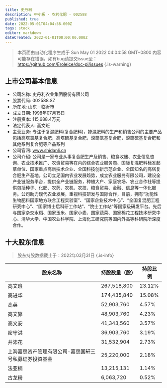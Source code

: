 ```yaml
---
title: 史丹利
description: 中小板 - 农药化肥 - 002588
published: true
date: 2022-05-01T04:04:58.000Z
tags: stock
editor: markdown
dateCreated: 2022-01-01T00:00:00.000Z
---
```


> 本页面由自动化程序生成于 Sun May 01 2022 04:04:58 GMT+0800
> 内容可能存在错误，如有bug请提交issue至：https://github.com/Eroleice/doc-pi/issues
{.is-warning}

## 上市公司基本信息
- 公司名称: 史丹利农业集团股份有限公司
- 股票代码: 002588.SZ
- 所在地: 山东 - 临沂市
- 成立日期: 1998年07月15日
- 注册资本: 115,688.4万元
- 法定代表人: 高文班
- 主营业务: 专注于复混肥料(复合肥料)，掺混肥料的生产和销售公司的主要产品包括高塔氯基复合肥，高塔硫基复合肥，滚筒氯基复合肥，滚筒硫基复合肥和其他系列复合肥等产品系列
- 公司官网: www.shidanli.cn
- 公司介绍: 公司是一家专业从事复合肥生产及销售、粮食收储、农业信息咨询、农业技术推广、农资贸易等在内的综合农业服务商、国际复混肥料标准起草单位、国家重点高新技术企业、全国科技创新示范企业、全国知名的高塔复合肥生产基地。公司立足国内农业发展趋势，成立农业服务有限公司，建设全产业链服务平台，提供全产业链服务，种植大户、家庭农场、农业合作社等提供包括种子、化肥、农药、农机、农技、粮食贸易、金融、信息等一体化服务。公司助力现代农业发展，重视科技研发与国际合作，目前，拥有“功能性生物肥料国家地方联合工程实验室”、“国家企业技术中心”、“全国复混肥工程研究中心”、“国家博士后科研工作站”、“院士工作站”等国家级研发平台。先后与国家杂交水稻、国家玉米、国家小麦、国家蔬菜、国家棉花工程技术研究中心、清华大学、中国农业科学院、上海化工研究院等国内外高等科研院所深度合作。


## 十大股东信息
> 股东持股数据截止于：2022年03月31日
{.is-info}

| 股东名称 | 持股数量（股） | 持股比例 |
| --- | --- | --- |
| 高文班 | 267,518,800 | 23.12% |
| 高进华 | 174,435,840 | 15.08% |
| 高英 | 52,903,760 | 4.57% |
| 高文靠 | 48,903,760 | 4.23% |
| 高文安 | 41,343,560 | 3.57% |
| 密守洪 | 36,903,760 | 3.19% |
| 井沛花 | 31,532,904 | 2.73% |
| 上海嘉恳资产管理有限公司-嘉恳国轩三号私募证券投资基金 | 25,220,000 | 2.18% |
| 法亚楠 | 13,215,131 | 1.14% |
| 古龙粉 | 6,063,720 | 0.52% |




